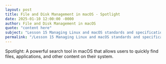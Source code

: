 ```yaml
---
layout: post
title: File and Disk Management in macOS - Spotlight
date: 2025-01-10 12:00:00 -0000
author: File and Disk Management in macOS
quote: "content here"
subject: "Lesson 15 Managing Linux and macOS standards and specifications"
permalink: "/Lesson 15 Managing Linux and macOS standards and specifications/File and Disk Management in macOS/File and Disk Management in macOS - Spotlight"
---
```


Spotlight: A powerful search tool in macOS that allows users to quickly find files, applications, and other content on their system.
